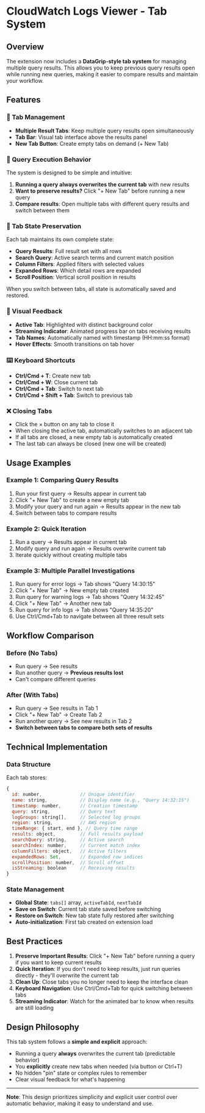 # CloudWatch Logs Viewer - Tab System

## Overview

The extension now includes a **DataGrip-style tab system** for managing multiple query results. This allows you to keep previous query results open while running new queries, making it easier to compare results and maintain your workflow.

## Features

### 📑 Tab Management

- **Multiple Result Tabs**: Keep multiple query results open simultaneously
- **Tab Bar**: Visual tab interface above the results panel
- **New Tab Button**: Create empty tabs on demand (+ New Tab)

### 🎯 Query Execution Behavior

The system is designed to be simple and intuitive:

1. **Running a query always overwrites the current tab** with new results
2. **Want to preserve results?** Click "+ New Tab" before running a new query
3. **Compare results**: Open multiple tabs with different query results and switch between them

### 💾 Tab State Preservation

Each tab maintains its own complete state:

- **Query Results**: Full result set with all rows
- **Search Query**: Active search terms and current match position
- **Column Filters**: Applied filters with selected values
- **Expanded Rows**: Which detail rows are expanded
- **Scroll Position**: Vertical scroll position in results

When you switch between tabs, all state is automatically saved and restored.

### 🎨 Visual Feedback

- **Active Tab**: Highlighted with distinct background color
- **Streaming Indicator**: Animated progress bar on tabs receiving results
- **Tab Names**: Automatically named with timestamp (HH:mm:ss format)
- **Hover Effects**: Smooth transitions on tab hover

### ⌨️ Keyboard Shortcuts

- **Ctrl/Cmd + T**: Create new tab
- **Ctrl/Cmd + W**: Close current tab
- **Ctrl/Cmd + Tab**: Switch to next tab
- **Ctrl/Cmd + Shift + Tab**: Switch to previous tab

### ❌ Closing Tabs

- Click the × button on any tab to close it
- When closing the active tab, automatically switches to an adjacent tab
- If all tabs are closed, a new empty tab is automatically created
- The last tab can always be closed (new one will be created)

## Usage Examples

### Example 1: Comparing Query Results

1. Run your first query → Results appear in current tab
2. Click "+ New Tab" to create a new empty tab
3. Modify your query and run again → Results appear in the new tab
4. Switch between tabs to compare results

### Example 2: Quick Iteration

1. Run a query → Results appear in current tab
2. Modify query and run again → Results overwrite current tab
3. Iterate quickly without creating multiple tabs

### Example 3: Multiple Parallel Investigations

1. Run query for error logs → Tab shows "Query 14:30:15"
2. Click "+ New Tab" → New empty tab created
3. Run query for warning logs → Tab shows "Query 14:32:45"
4. Click "+ New Tab" → Another new tab
5. Run query for info logs → Tab shows "Query 14:35:20"
6. Use Ctrl/Cmd+Tab to navigate between all three result sets

## Workflow Comparison

### Before (No Tabs)
- Run query → See results
- Run another query → **Previous results lost**
- Can't compare different queries

### After (With Tabs)
- Run query → See results in Tab 1
- Click "+ New Tab" → Create Tab 2
- Run another query → See new results in Tab 2
- **Switch between tabs to compare both sets of results**

## Technical Implementation

### Data Structure

Each tab stores:
```javascript
{
  id: number,              // Unique identifier
  name: string,            // Display name (e.g., "Query 14:32:15")
  timestamp: number,       // Creation timestamp
  query: string,           // Query text
  logGroups: string[],     // Selected log groups
  region: string,          // AWS region
  timeRange: { start, end }, // Query time range
  results: object,         // Full results payload
  searchQuery: string,     // Active search
  searchIndex: number,     // Current match index
  columnFilters: object,   // Active filters
  expandedRows: Set,       // Expanded row indices
  scrollPosition: number,  // Scroll offset
  isStreaming: boolean     // Receiving results
}
```

### State Management

- **Global State**: `tabs[]` array, `activeTabId`, `nextTabId`
- **Save on Switch**: Current tab state saved before switching
- **Restore on Switch**: New tab state fully restored after switching
- **Auto-initialization**: First tab created on extension load

## Best Practices

1. **Preserve Important Results**: Click "+ New Tab" before running a query if you want to keep current results
2. **Quick Iteration**: If you don't need to keep results, just run queries directly - they'll overwrite the current tab
3. **Clean Up**: Close tabs you no longer need to keep the interface clean
4. **Keyboard Navigation**: Use Ctrl/Cmd+Tab for quick switching between tabs
5. **Streaming Indicator**: Watch for the animated bar to know when results are still loading

## Design Philosophy

This tab system follows a **simple and explicit** approach:
- Running a query **always** overwrites the current tab (predictable behavior)
- You **explicitly** create new tabs when needed (via button or Ctrl+T)
- No hidden "pin" state or complex rules to remember
- Clear visual feedback for what's happening

---

**Note**: This design prioritizes simplicity and explicit user control over automatic behavior, making it easy to understand and use.

